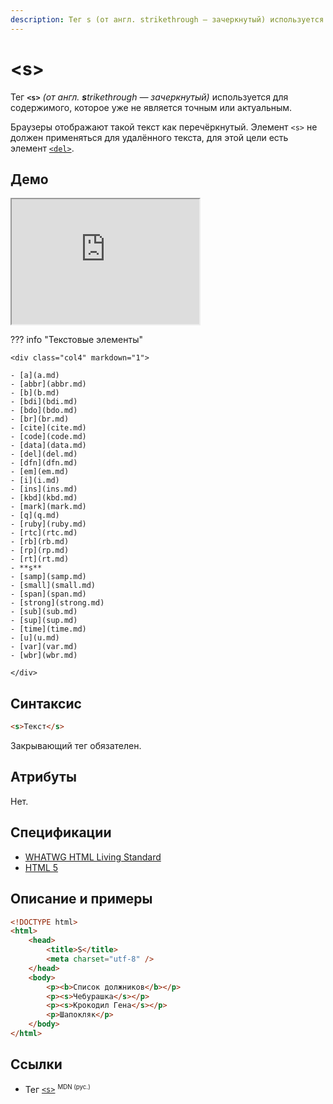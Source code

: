 ```yaml
---
description: Тег s (от англ. strikethrough — зачеркнутый) используется для содержимого, которое уже не является точным или актуальным
---
```


# &lt;s&gt;

Тег **`<s>`** _(от англ. **s**trikethrough — зачеркнутый)_ используется для содержимого, которое уже не является точным или актуальным.

Браузеры отображают такой текст как перечёркнутый. Элемент `<s>` не должен применяться для удалённого текста, для этой цели есть элемент [`<del>`](del.md).

## Демо

<iframe class="interactive is-tabbed-shorter-height" height="200" src="https://interactive-examples.mdn.mozilla.net/pages/tabbed/s.html" title="MDN Web Docs Interactive Example" loading="lazy" data-readystate="complete"></iframe>

??? info "Текстовые элементы"

    <div class="col4" markdown="1">

    - [a](a.md)
    - [abbr](abbr.md)
    - [b](b.md)
    - [bdi](bdi.md)
    - [bdo](bdo.md)
    - [br](br.md)
    - [cite](cite.md)
    - [code](code.md)
    - [data](data.md)
    - [del](del.md)
    - [dfn](dfn.md)
    - [em](em.md)
    - [i](i.md)
    - [ins](ins.md)
    - [kbd](kbd.md)
    - [mark](mark.md)
    - [q](q.md)
    - [ruby](ruby.md)
    - [rtc](rtc.md)
    - [rb](rb.md)
    - [rp](rp.md)
    - [rt](rt.md)
    - **s**
    - [samp](samp.md)
    - [small](small.md)
    - [span](span.md)
    - [strong](strong.md)
    - [sub](sub.md)
    - [sup](sup.md)
    - [time](time.md)
    - [u](u.md)
    - [var](var.md)
    - [wbr](wbr.md)

    </div>

## Синтаксис

```html
<s>Текст</s>
```

Закрывающий тег обязателен.

## Атрибуты

Нет.

## Спецификации

-   [WHATWG HTML Living Standard](https://html.spec.whatwg.org/multipage/semantics.html#the-s-element)
-   [HTML 5](http://www.w3.org/TR/html5/textlevel-semantics.html#the-s-element)

## Описание и примеры

```html
<!DOCTYPE html>
<html>
    <head>
        <title>S</title>
        <meta charset="utf-8" />
    </head>
    <body>
        <p><b>Список должников</b></p>
        <p><s>Чебурашка</s></p>
        <p><s>Крокодил Гена</s></p>
        <p>Шапокляк</p>
    </body>
</html>
```

## Ссылки

-   Тег [`<s>`](https://developer.mozilla.org/ru/docs/Web/HTML/Element/s) <sup><small>MDN (рус.)</small></sup>
